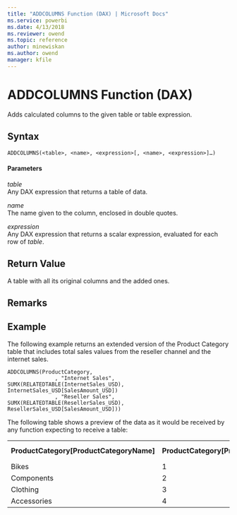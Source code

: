 ```yaml
---
title: "ADDCOLUMNS Function (DAX) | Microsoft Docs"
ms.service: powerbi
ms.date: 4/13/2018
ms.reviewer: owend
ms.topic: reference
author: minewiskan
ms.author: owend
manager: kfile
---
```

# ADDCOLUMNS Function (DAX)
Adds calculated columns to the given table or table expression.  
  
## Syntax  
  
```  
ADDCOLUMNS(<table>, <name>, <expression>[, <name>, <expression>]…)  
```  
  
#### Parameters  
*table*  
Any DAX expression that returns a table of data.  
  
*name*  
The name given to the column, enclosed in double quotes.  
  
*expression*  
Any DAX expression that returns a scalar expression, evaluated for each row of *table*.  
  
## Return Value  
A table with all its original columns and the added ones.  
  
## Remarks  
  
## Example  
The following example returns an extended version of the Product Category table that includes total sales values from the reseller channel and the internet sales.  
  
```  
ADDCOLUMNS(ProductCategory,   
               , "Internet Sales", SUMX(RELATEDTABLE(InternetSales_USD), InternetSales_USD[SalesAmount_USD])  
               , "Reseller Sales", SUMX(RELATEDTABLE(ResellerSales_USD), ResellerSales_USD[SalesAmount_USD]))  
```  
The following table shows a preview of the data as it would be received by any function expecting to receive a table:  
  
||||||  
|-|-|-|-|-|  
|**ProductCategory[ProductCategoryName]**|**ProductCategory[ProductCategoryAlternateKey]**|**ProductCategory[ProductCategoryKey]**|**[Internet Sales]**|**[Reseller Sales]**|  
|Bikes|1|1|25107749.77|63084675.04|  
|Components|2|2||11205837.96|  
|Clothing|3|3|306157.5829|1669943.267|  
|Accessories|4|4|640920.1338|534301.9888|  
  
